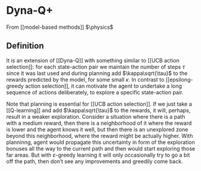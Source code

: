 # Dyna-Q+
From [[model-based methods]]
$\physics$
## Definition
It is an extension of [[Dyna-Q]] with something similar to [[UCB action selection]]: for each state-action pair we maintain the number of steps $\tau$ since it was last used and during planning add $\kappa\sqrt{\tau}$ to the rewards predicted by the model, for some small $\kappa$. In contrast to [[epsilong-greedy action selection]], it can motivate the agent to undertake a long sequence of actions deliberately, to explore a specific state-action pair.

Note that planning is essential for [[UCB action selection]]. If we just take a [[Q-learning]] and add $\kappa\sqrt{\tau}$ to the rewards, it will, perhaps, result in a weaker exploration. Consider a situation where there is a path with a medium reward, then there is a neighborhood of it where the reward is lower and the agent knows it well, but then there is an unexplored zone beyond this neighborhood, where the reward might be actually higher. With planninng, agent would propagate this uncertainty in form of the exploration bonuses all the way to the current path and then would start exploring those far areas. But with $\varepsilon$-greedy learning it will only occasionally try to go a bit off the path, then don’t see any improvements and greedily come back.